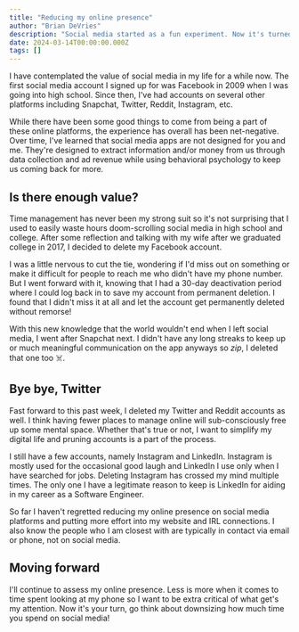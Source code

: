 ```yaml
---
title: "Reducing my online presence"
author: "Brian DeVries"
description: "Social media started as a fun experiment. Now it's turned into a trap for your attention. I decided to start downsizing its affect in my life."
date: 2024-03-14T00:00:00.000Z
tags: []
---
```


I have contemplated the value of social media in my life for a while now. The first social media account I signed up for was Facebook in 2009 when I was going into high school. Since then, I've had accounts on several other platforms including Snapchat, Twitter, Reddit, Instagram, etc.

While there have been some good things to come from being a part of these online platforms, the experience has overall has been net-negative. Over time, I've learned that social media apps are not designed for you and me. They're designed to extract information and/or money from us through data collection and ad revenue while using behavioral psychology to keep us coming back for more.

## Is there enough value?

Time management has never been my strong suit so it's not surprising that I used to easily waste hours doom-scrolling social media in high school and college. After some reflection and talking with my wife after we graduated college in 2017, I decided to delete my Facebook account.

I was a little nervous to cut the tie, wondering if I'd miss out on something or make it difficult for people to reach me who didn't have my phone number. But I went forward with it, knowing that I had a 30-day deactivation period where I could log back in to save my account from permanent deletion. I found that I didn't miss it at all and let the account get permanently deleted without remorse!

With this new knowledge that the world wouldn't end when I left social media, I went after Snapchat next. I didn't have any long streaks to keep up or much meaningful communication on the app anyways so _zip_, I deleted that one too ☠️.

## Bye bye, Twitter

Fast forward to this past week, I deleted my Twitter and Reddit accounts as well. I think having fewer places to manage online will sub-consciously free up some mental space. Whether that's true or not, I want to simplify my digital life and pruning accounts is a part of the process.

I still have a few accounts, namely Instagram and LinkedIn. Instagram is mostly used for the occasional good laugh and LinkedIn I use only when I have searched for jobs. Deleting Instagram has crossed my mind multiple times. The only one I have a legitimate reason to keep is LinkedIn for aiding in my career as a Software Engineer.

So far I haven't regretted reducing my online presence on social media platforms and putting more effort into my website and IRL connections. I also know the people who I am closest with are typically in contact via email or phone, not on social media.

## Moving forward

I'll continue to assess my online presence. Less is more when it comes to time spent looking at my phone so I want to be extra critical of what get's my attention. Now it's your turn, go think about downsizing how much time you spend on social media!
